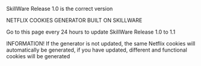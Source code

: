 SkillWare Release 1.0 is the correct version

NETFLIX COOKIES GENERATOR BUILT ON SKILLWARE

Go to this page every 24 hours to update SkillWare Release 1.0 to 1.1


INFORMATION!
If the generator is not updated, the same Netflix cookies will automatically be generated, if you have updated, different and functional cookies will be generated

